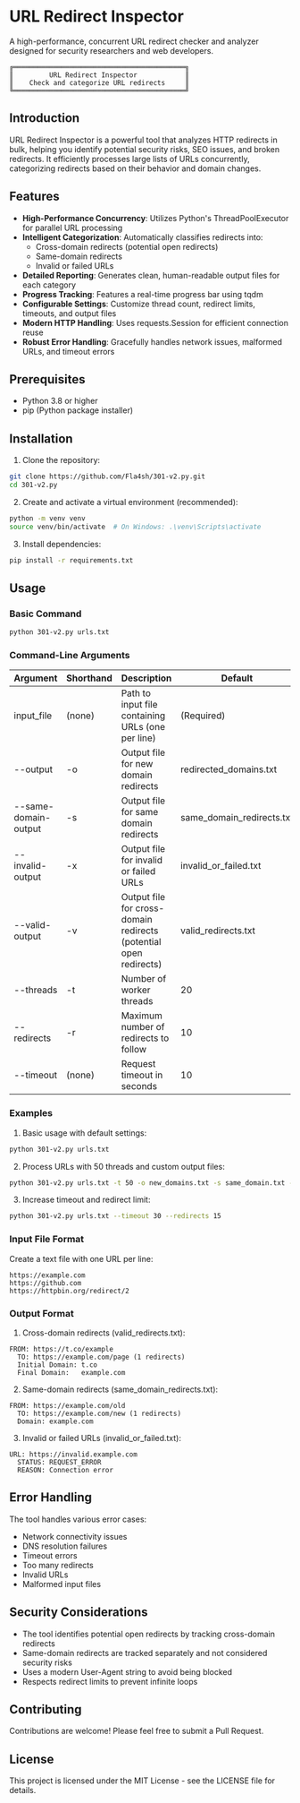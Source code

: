 # URL Redirect Inspector

A high-performance, concurrent URL redirect checker and analyzer designed for security researchers and web developers.

```
╔═══════════════════════════════════════════╗
║         URL Redirect Inspector            ║
║    Check and categorize URL redirects     ║
╚═══════════════════════════════════════════╝
```

## Introduction

URL Redirect Inspector is a powerful tool that analyzes HTTP redirects in bulk, helping you identify potential security risks, SEO issues, and broken redirects. It efficiently processes large lists of URLs concurrently, categorizing redirects based on their behavior and domain changes.

## Features

- **High-Performance Concurrency**: Utilizes Python's ThreadPoolExecutor for parallel URL processing
- **Intelligent Categorization**: Automatically classifies redirects into:
  - Cross-domain redirects (potential open redirects)
  - Same-domain redirects
  - Invalid or failed URLs
- **Detailed Reporting**: Generates clean, human-readable output files for each category
- **Progress Tracking**: Features a real-time progress bar using tqdm
- **Configurable Settings**: Customize thread count, redirect limits, timeouts, and output files
- **Modern HTTP Handling**: Uses requests.Session for efficient connection reuse
- **Robust Error Handling**: Gracefully handles network issues, malformed URLs, and timeout errors

## Prerequisites

- Python 3.8 or higher
- pip (Python package installer)

## Installation

1. Clone the repository:
```bash
git clone https://github.com/Fla4sh/301-v2.py.git
cd 301-v2.py
```

2. Create and activate a virtual environment (recommended):
```bash
python -m venv venv
source venv/bin/activate  # On Windows: .\venv\Scripts\activate
```

3. Install dependencies:
```bash
pip install -r requirements.txt
```

## Usage

### Basic Command

```bash
python 301-v2.py urls.txt
```

### Command-Line Arguments

| Argument | Shorthand | Description | Default |
|----------|-----------|-------------|----------|
| input_file | (none) | Path to input file containing URLs (one per line) | (Required) |
| --output | -o | Output file for new domain redirects | redirected_domains.txt |
| --same-domain-output | -s | Output file for same domain redirects | same_domain_redirects.txt |
| --invalid-output | -x | Output file for invalid or failed URLs | invalid_or_failed.txt |
| --valid-output | -v | Output file for cross-domain redirects (potential open redirects) | valid_redirects.txt |
| --threads | -t | Number of worker threads | 20 |
| --redirects | -r | Maximum number of redirects to follow | 10 |
| --timeout | (none) | Request timeout in seconds | 10 |

### Examples

1. Basic usage with default settings:
```bash
python 301-v2.py urls.txt
```

2. Process URLs with 50 threads and custom output files:
```bash
python 301-v2.py urls.txt -t 50 -o new_domains.txt -s same_domain.txt -x errors.txt
```

3. Increase timeout and redirect limit:
```bash
python 301-v2.py urls.txt --timeout 30 --redirects 15
```

### Input File Format

Create a text file with one URL per line:
```text
https://example.com
https://github.com
https://httpbin.org/redirect/2
```

### Output Format

1. Cross-domain redirects (valid_redirects.txt):
```text
FROM: https://t.co/example
  TO: https://example.com/page (1 redirects)
  Initial Domain: t.co
  Final Domain:   example.com
```

2. Same-domain redirects (same_domain_redirects.txt):
```text
FROM: https://example.com/old
  TO: https://example.com/new (1 redirects)
  Domain: example.com
```

3. Invalid or failed URLs (invalid_or_failed.txt):
```text
URL: https://invalid.example.com
  STATUS: REQUEST_ERROR
  REASON: Connection error
```

## Error Handling

The tool handles various error cases:
- Network connectivity issues
- DNS resolution failures
- Timeout errors
- Too many redirects
- Invalid URLs
- Malformed input files

## Security Considerations

- The tool identifies potential open redirects by tracking cross-domain redirects
- Same-domain redirects are tracked separately and not considered security risks
- Uses a modern User-Agent string to avoid being blocked
- Respects redirect limits to prevent infinite loops

## Contributing

Contributions are welcome! Please feel free to submit a Pull Request.

## License

This project is licensed under the MIT License - see the LICENSE file for details.
